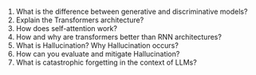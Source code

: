 1. What is the difference between generative and discriminative models?
2. Explain the Transformers architecture?
3. How does self-attention work?
4. How and why are transformers better than RNN architectures?
5. What is Hallucination? Why Hallucination occurs?
6. How can you evaluate and mitigate Hallucination?
7. What is catastrophic forgetting in the context of LLMs?
